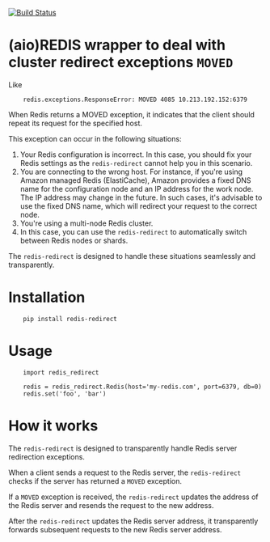 [![Build Status](https://github.com/andgineer/redis-redirect//workflows/ci/badge.svg)](https://github.com/andgineer/redis-redirect//actions)

# (aio)REDIS wrapper to deal with cluster redirect exceptions `MOVED`

Like

        redis.exceptions.ResponseError: MOVED 4085 10.213.192.152:6379

When Redis returns a MOVED exception, it indicates that the client should repeat its request for the specified host.

This exception can occur in the following situations:

1) Your Redis configuration is incorrect. In this case, you should fix your Redis settings as the 
`redis-redirect` cannot help you in this scenario. 
2) You are connecting to the wrong host. 
For instance, if you're using Amazon managed Redis (ElastiCache), Amazon provides a fixed 
DNS name for the configuration node and an IP address for the work node. The IP address may change in the future. 
In such cases, it's advisable to use the fixed DNS name, which will redirect your request to the correct node. 
3) You're using a multi-node Redis cluster. 
4) In this case, you can use the `redis-redirect` to automatically switch between Redis nodes or shards.

The `redis-redirect` is designed to handle these situations seamlessly and transparently.

# Installation

        pip install redis-redirect

# Usage
    
        import redis_redirect

        redis = redis_redirect.Redis(host='my-redis.com', port=6379, db=0)
        redis.set('foo', 'bar')


# How it works

The `redis-redirect` is designed to transparently handle Redis server redirection exceptions.

When a client sends a request to the Redis server, the `redis-redirect` checks if 
the server has returned a `MOVED` exception. 

If a `MOVED` exception is received, the `redis-redirect` updates the address of the Redis server and resends 
the request to the new address.

After the `redis-redirect` updates the Redis server address, it transparently forwards subsequent requests to 
the new Redis server address. 
